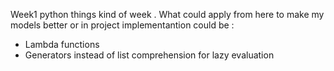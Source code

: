 Week1  python things   kind of  week .
What  could  apply from here   to make  my  models    better or  in  project implementantion  could   be :
- Lambda  functions
- Generators  instead  of list  comprehension  for  lazy  evaluation
